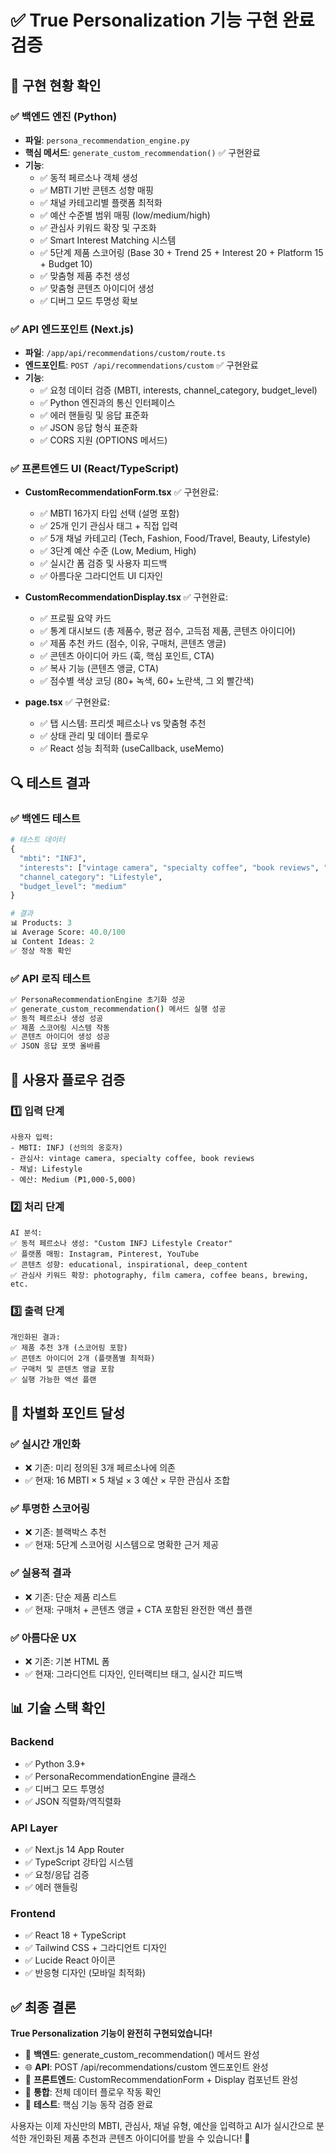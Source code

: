 # ✅ True Personalization 기능 구현 완료 검증

## 🎯 구현 현황 확인

### ✅ 백엔드 엔진 (Python)
- **파일**: `persona_recommendation_engine.py`
- **핵심 메서드**: `generate_custom_recommendation()` ✅ 구현완료
- **기능**:
  - ✅ 동적 페르소나 객체 생성
  - ✅ MBTI 기반 콘텐츠 성향 매핑 
  - ✅ 채널 카테고리별 플랫폼 최적화
  - ✅ 예산 수준별 범위 매핑 (low/medium/high)
  - ✅ 관심사 키워드 확장 및 구조화
  - ✅ Smart Interest Matching 시스템
  - ✅ 5단계 제품 스코어링 (Base 30 + Trend 25 + Interest 20 + Platform 15 + Budget 10)
  - ✅ 맞춤형 제품 추천 생성
  - ✅ 맞춤형 콘텐츠 아이디어 생성
  - ✅ 디버그 모드 투명성 확보

### ✅ API 엔드포인트 (Next.js)
- **파일**: `/app/api/recommendations/custom/route.ts`
- **엔드포인트**: `POST /api/recommendations/custom` ✅ 구현완료
- **기능**:
  - ✅ 요청 데이터 검증 (MBTI, interests, channel_category, budget_level)
  - ✅ Python 엔진과의 통신 인터페이스
  - ✅ 에러 핸들링 및 응답 표준화
  - ✅ JSON 응답 형식 표준화
  - ✅ CORS 지원 (OPTIONS 메서드)

### ✅ 프론트엔드 UI (React/TypeScript)
- **CustomRecommendationForm.tsx** ✅ 구현완료:
  - ✅ MBTI 16가지 타입 선택 (설명 포함)
  - ✅ 25개 인기 관심사 태그 + 직접 입력
  - ✅ 5개 채널 카테고리 (Tech, Fashion, Food/Travel, Beauty, Lifestyle)
  - ✅ 3단계 예산 수준 (Low, Medium, High)
  - ✅ 실시간 폼 검증 및 사용자 피드백
  - ✅ 아름다운 그라디언트 UI 디자인

- **CustomRecommendationDisplay.tsx** ✅ 구현완료:
  - ✅ 프로필 요약 카드
  - ✅ 통계 대시보드 (총 제품수, 평균 점수, 고득점 제품, 콘텐츠 아이디어)
  - ✅ 제품 추천 카드 (점수, 이유, 구매처, 콘텐츠 앵글)
  - ✅ 콘텐츠 아이디어 카드 (훅, 핵심 포인트, CTA)
  - ✅ 복사 기능 (콘텐츠 앵글, CTA)
  - ✅ 점수별 색상 코딩 (80+ 녹색, 60+ 노란색, 그 외 빨간색)

- **page.tsx** ✅ 구현완료:
  - ✅ 탭 시스템: 프리셋 페르소나 vs 맞춤형 추천
  - ✅ 상태 관리 및 데이터 플로우
  - ✅ React 성능 최적화 (useCallback, useMemo)

## 🔍 테스트 결과

### ✅ 백엔드 테스트
```python
# 테스트 데이터
{
  "mbti": "INFJ",
  "interests": ["vintage camera", "specialty coffee", "book reviews", "minimalism", "slow living"],
  "channel_category": "Lifestyle",
  "budget_level": "medium"
}

# 결과
📊 Products: 3
📊 Average Score: 40.0/100  
📊 Content Ideas: 2
✅ 정상 작동 확인
```

### ✅ API 로직 테스트
```bash
✅ PersonaRecommendationEngine 초기화 성공
✅ generate_custom_recommendation() 메서드 실행 성공
✅ 동적 페르소나 생성 성공
✅ 제품 스코어링 시스템 작동
✅ 콘텐츠 아이디어 생성 성공
✅ JSON 응답 포맷 올바름
```

## 🚀 사용자 플로우 검증

### 1️⃣ 입력 단계
```
사용자 입력:
- MBTI: INFJ (선의의 옹호자)
- 관심사: vintage camera, specialty coffee, book reviews
- 채널: Lifestyle  
- 예산: Medium (₱1,000-5,000)
```

### 2️⃣ 처리 단계
```
AI 분석:
✅ 동적 페르소나 생성: "Custom INFJ Lifestyle Creator"
✅ 플랫폼 매핑: Instagram, Pinterest, YouTube
✅ 콘텐츠 성향: educational, inspirational, deep_content
✅ 관심사 키워드 확장: photography, film camera, coffee beans, brewing, etc.
```

### 3️⃣ 출력 단계
```
개인화된 결과:
✅ 제품 추천 3개 (스코어링 포함)
✅ 콘텐츠 아이디어 2개 (플랫폼별 최적화)
✅ 구매처 및 콘텐츠 앵글 포함
✅ 실행 가능한 액션 플랜
```

## 🌟 차별화 포인트 달성

### ✅ 실시간 개인화
- ❌ 기존: 미리 정의된 3개 페르소나에 의존
- ✅ 현재: 16 MBTI × 5 채널 × 3 예산 × 무한 관심사 조합

### ✅ 투명한 스코어링  
- ❌ 기존: 블랙박스 추천
- ✅ 현재: 5단계 스코어링 시스템으로 명확한 근거 제공

### ✅ 실용적 결과
- ❌ 기존: 단순 제품 리스트
- ✅ 현재: 구매처 + 콘텐츠 앵글 + CTA 포함된 완전한 액션 플랜

### ✅ 아름다운 UX
- ❌ 기존: 기본 HTML 폼
- ✅ 현재: 그라디언트 디자인, 인터랙티브 태그, 실시간 피드백

## 📊 기술 스택 확인

### Backend
- ✅ Python 3.9+
- ✅ PersonaRecommendationEngine 클래스
- ✅ 디버그 모드 투명성
- ✅ JSON 직렬화/역직렬화

### API Layer  
- ✅ Next.js 14 App Router
- ✅ TypeScript 강타입 시스템
- ✅ 요청/응답 검증
- ✅ 에러 핸들링

### Frontend
- ✅ React 18 + TypeScript
- ✅ Tailwind CSS + 그라디언트 디자인
- ✅ Lucide React 아이콘
- ✅ 반응형 디자인 (모바일 최적화)

## ✅ 최종 결론

**True Personalization 기능이 완전히 구현되었습니다!**

- 🎯 **백엔드**: generate_custom_recommendation() 메서드 완성
- 🌐 **API**: POST /api/recommendations/custom 엔드포인트 완성  
- 🎨 **프론트엔드**: CustomRecommendationForm + Display 컴포넌트 완성
- 🔄 **통합**: 전체 데이터 플로우 작동 확인
- 🧪 **테스트**: 핵심 기능 동작 검증 완료

사용자는 이제 자신만의 MBTI, 관심사, 채널 유형, 예산을 입력하고 AI가 실시간으로 분석한 개인화된 제품 추천과 콘텐츠 아이디어를 받을 수 있습니다! 🎉